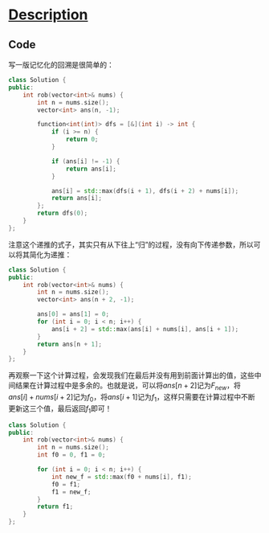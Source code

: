 # [Description](https://leetcode.cn/problems/house-robber/description/)

## Code

写一版记忆化的回溯是很简单的：

```cpp
class Solution {
public:
    int rob(vector<int>& nums) {
        int n = nums.size();
        vector<int> ans(n, -1);

        function<int(int)> dfs = [&](int i) -> int {
            if (i >= n) {
                return 0;
            }

            if (ans[i] != -1) {
                return ans[i];
            }

            ans[i] = std::max(dfs(i + 1), dfs(i + 2) + nums[i]);
            return ans[i];
        };
        return dfs(0);
    }
};
```

注意这个递推的式子，其实只有从下往上“归”的过程，没有向下传递参数，所以可以将其简化为递推：

```cpp
class Solution {
public:
    int rob(vector<int>& nums) {
        int n = nums.size();
        vector<int> ans(n + 2, -1);

        ans[0] = ans[1] = 0;
        for (int i = 0; i < n; i++) {
            ans[i + 2] = std::max(ans[i] + nums[i], ans[i + 1]);
        }
        return ans[n + 1];
    }
};
```

再观察一下这个计算过程，会发现我们在最后并没有用到前面计算出的值，这些中间结果在计算过程中是多余的。也就是说，可以将$ans[n + 2]$记为$F_{new}$，将$ans[i] + nums[i + 2]$记为$f_0$，将$ans[i + 1]$记为$f_1$，这样只需要在计算过程中不断更新这三个值，最后返回$f_1$即可！

```cpp
class Solution {
public:
    int rob(vector<int>& nums) {
        int n = nums.size();
        int f0 = 0, f1 = 0;

        for (int i = 0; i < n; i++) {
            int new_f = std::max(f0 + nums[i], f1);
            f0 = f1;
            f1 = new_f;
        }
        return f1;
    }
};
```
